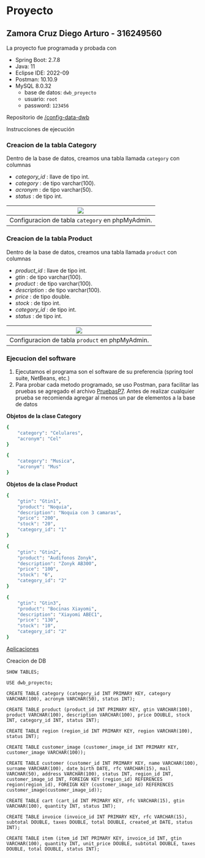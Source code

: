 # Proyecto

## Zamora Cruz Diego Arturo - 316249560

La proyecto fue programada y probada con

- Spring Boot: 2.7.8
- Java: 11
- Eclipse IDE: 2022-09
- Postman: 10.10.9
- MySQL 8.0.32
  * base de datos: `dwb_proyecto`
  * usuario: `root`
  * password: `123456`


Repositorio de [/config-data-dwb](https://github.com/diegodgl10/config-data-dwb)

Instrucciones de ejecución

### Creacion de la tabla Category

Dentro de la base de datos, creamos una tabla llamada `category` con columnas
   * *category_id* : llave de tipo int.
   * *category* : de tipo varchar(100).
   * *acronym* : de tipo varchar(50).
   * *status* : de tipo int.

| ![](phpMyAdmin_category.png)
|:----------------------:|
| Configuracion de tabla `category` en phpMyAdmin.


### Creacion de la tabla Product

Dentro de la base de datos, creamos una tabla llamada `product` con columnas
   * *product_id* : llave de tipo int.
   * *gtin* : de tipo varchar(100).
   * *product* : de tipo varchar(100).
   * *description* : de tipo varchar(100).
   * *price* : de tipo double.
   * *stock* : de tipo int.
   * *category_id* : de tipo int.
   * *status* : de tipo int.

| ![](phpMyAdmin_product.png)
|:----------------------:|
| Configuracion de tabla `product` en phpMyAdmin.


### Ejecucion del software

1. Ejecutamos el programa son el software de su preferencia (spring tool suite, NetBeans, etc.)
2. Para probar cada metodo programado, se uso Postman, para facilitar las pruebas se agregado el archivo [PruebasP7](PruebasP7.json). Antes de realizar cualquier prueba se recomienda agregar al menos un par de elementos a la base de datos

**Objetos de la clase Category**

```bash
{
    "category": "Celulares",
    "acronym": "Cel"
}
```
   
```bash
{
    "category": "Musica",
    "acronym": "Mus"
}
```

**Objetos de la clase Product**

```bash
{
    "gtin": "Gtin1",
    "product": "Noquia",
    "description": "Noquia con 3 camaras",
    "price": "200",
    "stock": "20",
    "category_id": "1"
}
```

```bash
{
    "gtin": "Gtin2",
    "product": "Audifonos Zonyk",
    "description": "Zonyk AB300",
    "price": "100",
    "stock": "6",
    "category_id": "2"
}
```

```bash
{
    "gtin": "Gtin3",
    "product": "Bocinas Xiayomi",
    "description": "Xiayomi ABEC1",
    "price": "130",
    "stock": "10",
    "category_id": "2"
}
```

[Aplicaciones](http://localhost:8090/applications)

Creacion de DB

```
SHOW TABLES;

USE dwb_proyecto;

CREATE TABLE category (category_id INT PRIMARY KEY, category VARCHAR(100), acronym VARCHAR(50), status INT);

CREATE TABLE product (product_id INT PRIMARY KEY, gtin VARCHAR(100), product VARCHAR(100), description VARCHAR(100), price DOUBLE, stock INT, category_id INT, status INT);

CREATE TABLE region (region_id INT PRIMARY KEY, region VARCHAR(100), status INT);

CREATE TABLE customer_image (customer_image_id INT PRIMARY KEY, customer_image VARCHAR(100));

CREATE TABLE customer (customer_id INT PRIMARY KEY, name VARCHAR(100), surname VARCHAR(100), date_birth DATE, rfc VARCHAR(15), mail VARCHAR(50), address VARCHAR(100), status INT, region_id INT, customer_image_id INT, FOREIGN KEY (region_id) REFERENCES region(region_id), FOREIGN KEY (customer_image_id) REFERENCES customer_image(customer_image_id));

CREATE TABLE cart (cart_id INT PRIMARY KEY, rfc VARCHAR(15), gtin VARCHAR(100), quantity INT, status INT);

CREATE TABLE invoice (invoice_id INT PRIMARY KEY, rfc VARCHAR(15), subtotal DOUBLE, taxes DOUBLE, total DOUBLE, created_at DATE, status INT);

CREATE TABLE item (item_id INT PRIMARY KEY, invoice_id INT, gtin VARCHAR(100), quantity INT, unit_price DOUBLE, subtotal DOUBLE, taxes DOUBLE, total DOUBLE, status INT);

```